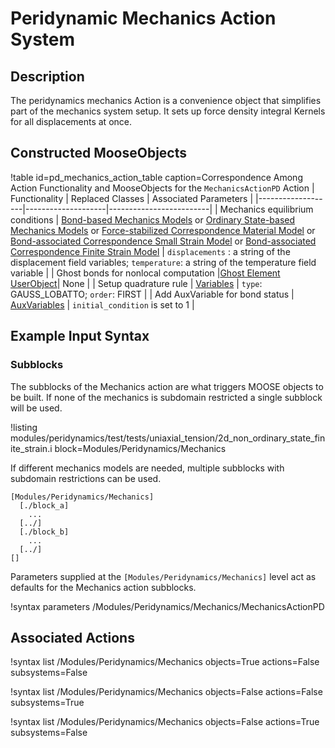 # Peridynamic Mechanics Action System

## Description

The peridynamics mechanics Action is a convenience object that simplifies part of the
mechanics system setup. It sets up force density integral Kernels for all displacements at once.

## Constructed MooseObjects

!table id=pd_mechanics_action_table caption=Correspondence Among Action Functionality and MooseObjects for the `MechanicsActionPD` Action
| Functionality     | Replaced Classes   | Associated Parameters   |
|-------------------|--------------------|-------------------------|
| Mechanics equilibrium conditions | [Bond-based Mechanics Models](/kernels/MechanicsBPD.md) or [Ordinary State-based Mechanics Models](/kernels/MechanicsOSPD.md) or [Force-stabilized Correspondence Material Model](/kernels/ForceStabilizedSmallStrainMechanicsNOSPD.md) or [Bond-associated Correspondence Small Strain Model](/kernels/SmallStrainMechanicsNOSPD.md) or [Bond-associated Correspondence Finite Strain Model](/kernels/FiniteStrainMechanicsNOSPD.md) | `displacements` : a string of the displacement field variables; `temperature`: a string of the temperature field variable |
| Ghost bonds for nonlocal computation |[Ghost Element UserObject](/GhostElemPD.md)| None |
| Setup quadrature rule | [Variables](syntax/Variables/index.md) | `type`: GAUSS_LOBATTO; `order`: FIRST |
| Add AuxVariable for bond status | [AuxVariables](/AuxVariables/index.md) | `initial_condition` is set to 1 |


## Example Input Syntax

### Subblocks

The subblocks of the Mechanics action are what triggers MOOSE objects to be built. If none of the mechanics is subdomain restricted a single subblock will be used.

!listing modules/peridynamics/test/tests/uniaxial_tension/2d_non_ordinary_state_finite_strain.i block=Modules/Peridynamics/Mechanics

If different mechanics models are needed, multiple subblocks with subdomain restrictions can be used.

```
[Modules/Peridynamics/Mechanics]
  [./block_a]
    ...
  [../]
  [./block_b]
    ...
  [../]
[]
```

Parameters supplied at the `[Modules/Peridynamics/Mechanics]` level act as defaults for the Mechanics action subblocks.

!syntax parameters /Modules/Peridynamics/Mechanics/MechanicsActionPD


## Associated Actions

!syntax list /Modules/Peridynamics/Mechanics objects=True actions=False subsystems=False

!syntax list /Modules/Peridynamics/Mechanics objects=False actions=False subsystems=True

!syntax list /Modules/Peridynamics/Mechanics objects=False actions=True subsystems=False
